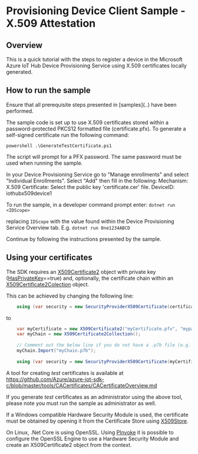 # Provisioning Device Client Sample - X.509 Attestation

## Overview

This is a quick tutorial with the steps to register a device in the Microsoft Azure IoT Hub Device Provisioning Service using X.509 certificates locally generated.

## How to run the sample

Ensure that all prerequisite steps presented in [samples](..\) have been performed.

The sample code is set up to use X.509 certificates stored within a password-protected PKCS12 formatted file (certificate.pfx). To generate a self-signed certificate run the following command:

`powershell .\GenerateTestCertificate.ps1`

The script will prompt for a PFX password. The same password must be used when running the sample.

In your Device Provisioning Service go to "Manage enrollments" and select "Individual Enrollments".
Select "Add" then fill in the following:
Mechanism: X.509
Certificate: Select the public key 'certificate.cer' file.
DeviceID: iothubx509device1

To run the sample, in a developer command prompt enter:
`dotnet run <IDScope>`

replacing `IDScope` with the value found within the Device Provisioning Service Overview tab. E.g. `dotnet run 0ne1234ABCD`

Continue by following the instructions presented by the sample.

## Using your certificates

The SDK requires an [X509Certificate2](https://msdn.microsoft.com/en-us/library/system.security.cryptography.x509certificates.x509certificate2(v=vs.110).aspx) object with private key ([HasPrivateKey](https://msdn.microsoft.com/en-us/library/system.security.cryptography.x509certificates.x509certificate2.hasprivatekey(v=vs.110).aspx)==true) and, optionally, the certificate chain within an [X509Certificate2Colection](https://msdn.microsoft.com/en-us/library/system.security.cryptography.x509certificates.x509certificate2collection(v=vs.110).aspx) object.

This can be achieved by changing the following line:

```C# 
    using (var security = new SecurityProviderX509Certificate(certificate))
```

to 

```C# 
    var myCertificate = new X509Certificate2("myCertificate.pfx", "mypassword");
    var myChain = new X509Certificate2Collection();
    
    // Comment out the below line if you do not have a .p7b file (e.g. if you generated certificates using the tool below)
    myChain.Import("myChain.p7b");
    
    using (var security = new SecurityProviderX509Certificate(myCertificate, myChain))
```

A tool for creating _test_ certificates is available at https://github.com/Azure/azure-iot-sdk-c/blob/master/tools/CACertificates/CACertificateOverview.md

If you generate _test_ certificates as an administrator using the above tool, please note you must run the sample as administrator as well.

If a Windows compatible Hardware Security Module is used, the certificate must be obtained by opening it from the Certificate Store using [X509Store](https://msdn.microsoft.com/en-us/library/system.security.cryptography.x509certificates.x509store(v=vs.110).aspx).

On Linux, .Net Core is using OpenSSL. Using [PInvoke](https://msdn.microsoft.com/en-us/library/55d3thsc.aspx) it is possible to configure the OpenSSL Engine to use a Hardware Security Module and create an X509Certificate2 object from the context.
